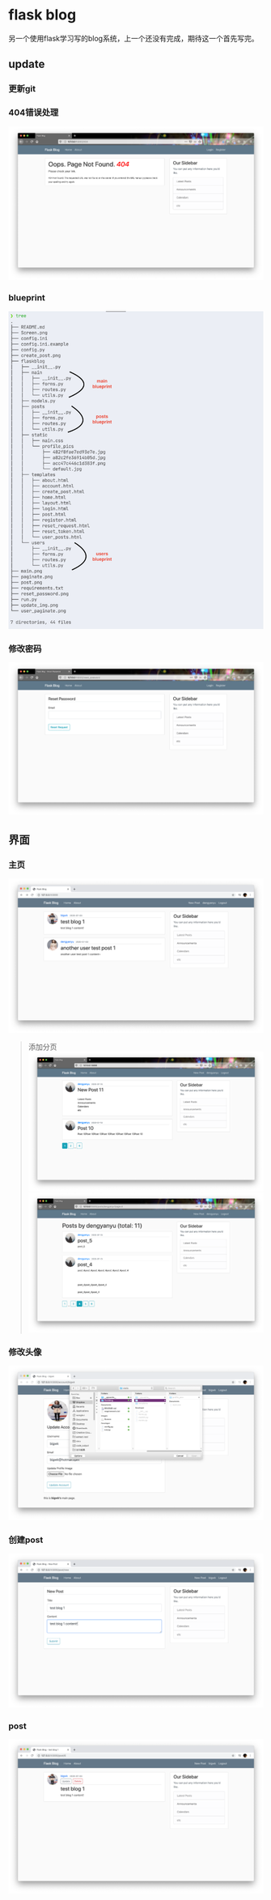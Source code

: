 # flask blog

另一个使用flask学习写的blog系统，上一个还没有完成，期待这一个首先写完。

## update
### 更新git
### 404错误处理
![404](./readme/404.png)

### blueprint
![blueprint](./readme/blueprint.png)

### 修改密码
![reset_password](./readme/reset_password.png)

## 界面
### 主页
![main](./readme/main.png)
> 添加分页
![paginate](./readme/paginate.png)
![paginate](./readme/user_paginate.png)

### 修改头像
![update_img](./readme/update_img.png)

### 创建post
![create_post](./readme/create_post.png)

### post
![post](./readme/post.png)